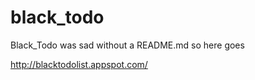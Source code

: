 # black_todo

Black_Todo was sad without a README.md so here goes

http://blacktodolist.appspot.com/
